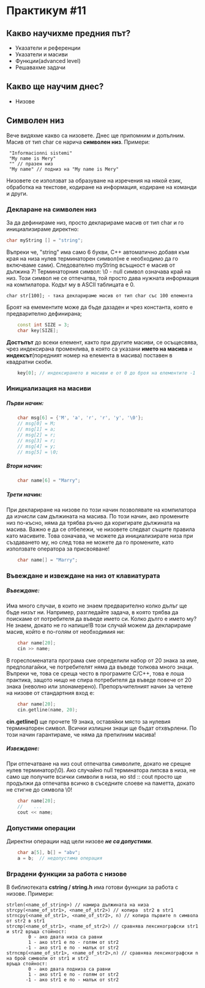 # Практикум #11

## Какво научихме предния път?
* Указатели и референции
* Указатели и масиви
* Функции(advanced level)
* Решавахме задачи

## Какво ще научим днес?
* Низове

## Символен низ
Вече видяхме какво са низовете. Днес ще припомним и допълним. Масив от тип char се нарича  **символен низ**. 
Примери:
    
     "Informacionni sistemi"
     "My name is Mery"
     "" // празен низ
     "My name" // подниз на "My name is Mery"

Низовете се използват за образуване на изречения на някой език, обработка на текстове, кодиране на информация, кодиране на команди и други.

### Декларане на символен низ
За да дефинираме низ, просто декларираме масив от тип char и го инициализираме директно:
```c++
char myString [] = "string";
```
Въпреки че, "string" има само 6 букви, C++ автоматично добавя към края на низа нулев терминаторен символ(не е необходимо да го включваме сами). Следователно myString всъщност е масив от дължина 7! Терминаторния символ: \0 - null символ означава край на низ. Този символ не се отпечатва, той просто дава нужната информация на компилатора. Кодът му в ASCII таблицата е 0. 

    char str[100]; - така декларираме масив от тип char със 100 елемента

Броят на емементите може да бъде дазаден и чрез константа, която е предварително дефинирана;
```c++
    const int SIZE = 3;
    char key[SIZE];
```
**Достъпът** до всеки елемент, както при другите масиви, се осъщесвява, чрез индексирана променлива, в която са указани **името на масива** и **индексът**(поредният номер на елемента в масива) поставен в квадратни скоби.
```c++
    key[0]; // индексирането в масиви е от 0 до броя на елементите -1
```
### Инициализация на масиви
##### Първи начин:
    
```c++
    char msg[6] = {'M', 'a', 'r', 'r', 'y', '\0'};
    // msg[0] = M;
    // msg[1] = a;
    // msg[2] = r;
    // msg[3] = r;
    // msg[4] = y;
    // msg[5] = \0;
```

##### Втори начин:

```c++
    char name[6] = "Marry";
```

##### Трети начин:
При деклариране на низове по този начин позволявате на компилатора да изчисли сам дължината на масива. По този начин, ако промените низ по-късно, няма да трябва ръчно да коригирате дължината на масива. Важно е да се отбележи, че низовете следват същите правила като масивите. Това означава, че можете да инициализирате низа при създаването му, но след това не можете да го промените, като използвате оператора за присвояване!
    
```c++
    char name[] = "Marry"; 
```

### Въвеждане и извеждане на низ от клавиатурата
##### Въвеждане:
Има много случаи, в които не знаем предварително колко дълъг ще бъде низът ни. Например, разгледайте задача, в която трябва да поискаме от потребителя да въведе името си. Колко дълго е името му? Не знаем, докато не го напише!В този случай можем да декларираме масив, който е по-голям от необходимия ни:
```c++
    char name[20];
    cin >> name;
```
В гореспоменатата програма сме определили набор от 20 знака за име, предполагайки, че потребителят няма да въведе толкова много знаци. Въпреки че, това се среща често в програмите C/C++, това е лоша практика, защото нищо не спира потребителя да въведе повече от 20 знака (неволно или злонамерено). Препоръчителният начин за четене на низове от стандартния вход е:
```c++
    char name[20];
    cin.getline(name, 20);
```
**cin.getline()** ще прочете 19 знака, оставяйки място за нулевия терминаторен символ. Всички излишни знаци ще бъдат отхвърлени. По този начин гарантираме, че няма да препилним масива!

##### Извеждане:
При отпечатване на низ cout отпечатва символите, докато не срещне нулев терминатор(\0). Ако случайно null терминатора липсва в низа, не само ще получите всички символи в низа, но std :: cout просто ще продължи да отпечатва всичко в съседните слоеве на паметта, докато не стигне до символа \0!

```c++
    char name[20];
    //    ...
    cout << name;
```
### Допустими операции
Директни операции над цели низове ***не са допустими***.

```c++
    char a[5], b[] = "abv";
    a = b;  // недопустима операция
```

### Вградени функции за работа с низове
В библиотеката **cstring / string.h** има готови функции за работа с низове.
Примери:
 
    strlen(<name_of_string>) // намира дължината на низа
    strcpy(<name_of_str1>, <name_of_str2>) // копира  str2 в str1 
    strncpy(<name_of_str1>, <name_of_str2>, n) // копира първите n символа от str2 в str1
    strcmp(<name_of_str1>, <name_of_str2>) // сравнява лексикографски str1 и str2 връща стойност:
            0 - ако двата низа са равни
            1 - ако str1 е по - голям от str2
           -1 - ако str1 е по - малък от str2
    strncmp(<name_of_str1>, <name_of_str2>,n) // сравнява лексикографски n на брой символи от str1 и str2 
    връща стойност:
            0 - ако двата подниза са равни
            1 - ако str1 е по - голям от str2
           -1 - ако str1 е по - малък от str2
